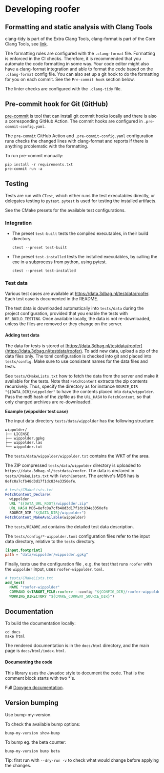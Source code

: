 # Developing roofer

## Formatting and static analysis with Clang Tools

clang-tidy is part of the Extra Clang Tools, clang-format is part of the Core Clang Tools, see [link](https://clang.llvm.org/docs/ClangTools.html).

The formatting rules are configured with the `.clang-format` file.
Formatting is enforced in the CI checks.
Therefore, it is recommended that you automate the code formatting in some way.
Your code editor might also have a clang-format integration and able to format the code based on the `.clang-format` config file.
You can also set up a git hook to do the formatting for you on each commit.
See the `Pre-commit hook` section below.

The linter checks are configured with the `.clang-tidy` file.

## Pre-commit hook for Git (GitHub)

[pre-commit](https://pre-commit.com/) is tool that can install git commit hooks locally and there is also a corresponding GitHub Action.
The commit hooks are configured in `.pre-commit-config.yaml`.

The `pre-commit` GitHub Action and `.pre-commit-config.yaml` configuration runs checks the changed lines with clang-format and reports if there is anything problematic with the formatting.

To run pre-commit manually:

```
pip install -r requirements.txt
pre-commit run -a
```

## Testing

Tests are run with `CTest`, which either runs the test executables directly, or delegates testing to `pytest`.
`pytest` is used for testing the installed artifacts.

See the CMake presets for the available test configurations.

### Integration

- The preset `test-built` tests the compiled executables, in their build directory.

    ```ctest --preset test-built```

- The preset `test-installed` tests the installed executables, by calling the exe in a subprocess from python, using pytest.

    ```ctest --preset test-installed```

### Test data

Various test cases are available at https://data.3dbag.nl/testdata/roofer.
Each test case is documented in the README.

The test data is downloaded automatically into `tests/data` during the project configuration, provided that you enable the tests with `RF_BUILD_TESTING`.
Once available locally, the data is not re-downloaded, unless the files are removed or they change on the server.

#### Adding test data

The data for tests is stored at [https://data.3dbag.nl/testdata/roofer](https://data.3dbag.nl/testdata/roofer). To add new data, upload a zip of the data files only. The toml configuration is checked into git and placed into `tests/config`. Make sure to use consistent names for the data files and tests.

See `tests/CMakeLists.txt` how to fetch the data from the server and make it available for the tests. Note that `FetchContent` extracts the zip contents recursively. Thus, specify the directory as for instance `SOURCE_DIR "${DATA_DIR}/wippolder"` to have the contents placed into `data/wippolder`.
Pass the md5 hash of the zipfile as the `URL_HASH` to `FetchContent`, so that only changed archives are re-downloaded.

**Example (wippolder test case)**

The input data directory `tests/data/wippolder` has the following structure:

```
wippolder/
├── LICENSE
├── wippolder.gpkg
├── wippolder.las
└── wippolder.txt
```

The `tests/data/wippolder/wippolder.txt` contains the WKT of the area.

The ZIP compressed `tests/data/wippolder` directory is uploaded to `https://data.3dbag.nl/testdata/roofer`.
The data is declared in `tests/CMakeLists.txt` with `FetchContent`.
The archive's MD5 has is `8efc0a7cfb48d3d17f1dc834e3350efe`.

```cmake
# tests/CMakeLists.txt
FetchContent_Declare(
  wippolder
  URL "${DATA_URL_ROOT}/wippolder.zip"
  URL_HASH MD5=8efc0a7cfb48d3d17f1dc834e3350efe
  SOURCE_DIR "${DATA_DIR}/wippolder")
FetchContent_MakeAvailable(wippolder)
```

The `tests/README.md` contains the detailed test data description.

The `tests/config/*-wippolder.toml` configuration files refer to the input data directory, relative to the `tests` directory.

```toml
[input.footprint]
path = "data/wippolder/wippolder.gpkg"
```

Finally, tests use the configuration file , e.g. the test that runs `roofer` with the `wippolder` input, uses `roofer-wippolder.toml`.

```cmake
# tests/CMakeLists.txt
add_test(
  NAME "roofer-wippolder"
  COMMAND $<TARGET_FILE:roofer> --config "${CONFIG_DIR}/roofer-wippolder.toml"
  WORKING_DIRECTORY "${CMAKE_CURRENT_SOURCE_DIR}")
```

## Documentation

To build the documentation locally:

```shell
cd docs
make html
```

The rendered documentation is in the `docs/html` directory, and the main page is `docs/html/index.html`.

#### Documenting the code

This library uses the Javadoc style to document the code.
That is the comment block starts with two *'s.

Full [Doxygen documentation](https://www.doxygen.nl/manual/docblocks.html#specialblock).

## Version bumping
Use bump-my-version.

To check the available bump options:

```shell
bump-my-version show-bump
```

To bump eg. the beta counter:
```shell
bump-my-version bump beta
```
Tip: first run with `--dry-run -v` to check what would change before applying the changes.
